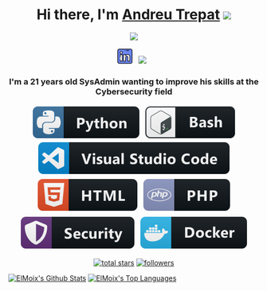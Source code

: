 <div align="center">
   <h1>Hi there, I'm <a href="https://www.linkedin.com/in/andreu-trepat-1a4a65228/">Andreu Trepat</a> <img src="https://media.giphy.com/media/hvRJCLFzcasrR4ia7z/giphy.gif" width="25px"> </h1>
   
   
   <img src="https://pronoun.cyou/x/y?subject=He&object=Him&height=20"> 
</div>
  
<p align='center'>
   <a href="https://www.linkedin.com/in/andreu-trepat-1a4a65228/"><img height="30" src="https://raw.githubusercontent.com/8bithemant/8bithemant/master/linkedin.png?raw=true"></a>&nbsp;&nbsp;
<a href="https://app.hackthebox.com/profile/829451"><img height="30" src="https://raw.githubusercontent.com/silofy/hackthebox/master/icon.png?raw=true"></a>&nbsp;&nbsp;
 </p>
 
<p>
  <h3 align="center">I'm a 21 years old SysAdmin wanting to improve his skills at the Cybersecurity field</h3>
</p>


<p align="center">
 <img src="https://raw.githubusercontent.com/8bithemant/8bithemant/master/svg/dev/languages/python.svg" alt="python" style="vertical-align:top; margin:4px">
 <img src="https://raw.githubusercontent.com/8bithemant/8bithemant/master/svg/dev/tools/bash.svg" alt="bash" style="vertical-align:top; margin:4px">
 <img src="https://raw.githubusercontent.com/8bithemant/8bithemant/master/svg/dev/tools/visualstudio_code.svg" alt="vscode" style="vertical-align:top; margin:4px">
 <img src="https://raw.githubusercontent.com/MikeCodesDotNET/ColoredBadges/master/svg/dev/languages/html.svg" alt="html" style="vertical-align:top; margin:6px 4px">
 <img src="https://raw.githubusercontent.com/MikeCodesDotNET/ColoredBadges/master/svg/dev/languages/php.svg" alt="php" style="vertical-align:top; margin:6px 4px">
 <img src="https://raw.githubusercontent.com/MikeCodesDotNET/ColoredBadges/master/svg/dev/misc/security.svg" alt="Security" style="vertical-align:top; margin:6px 4px">
 <img src="https://raw.githubusercontent.com/MikeCodesDotNET/ColoredBadges/master/svg/dev/tools/docker.svg" alt="Docker" style="vertical-align:top; margin:6px 4px">
</p>

<p align="center">
  <a href="https://github.com/ElMoix?tab=repositories&sort=stargazers">
    <img alt="total stars" title="Total stars on GitHub" src="https://custom-icon-badges.demolab.com/github/stars/ElMoix?color=55960c&style=for-the-badge&labelColor=488207&logo=star"/></a>
  <a href="https://github.com/ElMoix?tab=followers">
    <img alt="followers" title="Follow me on Github" src="https://custom-icon-badges.demolab.com/github/followers/ElMoix?color=236ad3&labelColor=1155ba&style=for-the-badge&logo=person-add&label=Follow&logoColor=white"/></a>
</p>


  <a href="https://github.com/anuraghazra/github-readme-stats"><img alt="ElMoix's Github Stats" src="https://denvercoder1-github-readme-stats.vercel.app/api/?username=ElMoix&show_icons=true&include_all_commits=true&count_private=true&theme=react&hide_border=true&bg_color=1F222E&title_color=F85D7F&icon_color=F8D866" height="192px"/></a>
  <a href="https://github.com/anuraghazra/github-readme-stats"><img alt="ElMoix's Top Languages" src="https://denvercoder1-github-readme-stats.vercel.app/api/top-langs/?username=ElMoix&langs_count=8&layout=compact&theme=react&hide_border=true&bg_color=1F222E&title_color=F85D7F&icon_color=F8D866&hide=Jupyter%20Notebook,Roff" height="192px"/></a>
  <br/>
